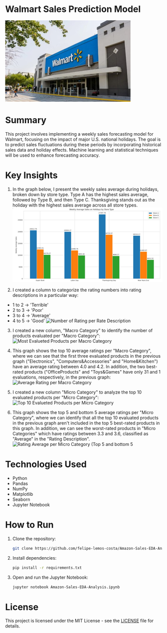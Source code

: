 # Walmart Sales Prediction Model
![Walmart_logo](images/0_walmart_logo.jpg)

# Summary
This project involves implementing a weekly sales forecasting model for Walmart, focusing on the impact of major U.S. national holidays. The goal is to predict sales fluctuations during these periods by incorporating historical sales data and holiday effects. Machine learning and statistical techniques will be used to enhance forecasting accuracy.

# Key Insights
1. In the graph below, I present the weekly sales average during holidays, broken down by store type. Type A has the highest sales average, followed by Type B, and then Type C. Thanksgiving stands out as the holiday with the highest sales average across all store types.
![Weekly_average_sales_on_holidays_by_store_type](images/1_weekly_average_sales_on_holidays_by_store_type.jpg)

3. I created a column to categorize the rating numbers into rating descriptions in a particular way:
* 1 to 2 -> 'Terrible'
* 2 to 3 -> 'Poor'
* 3 to 4 -> 'Average'
* 4 to 5 -> 'Good'
![Number of Rating per Rate Description](images/2_number_of_ratings_per_rate_description.jpg)

3. I created a new column, "Macro Category" to identify the number of products evaluated per "Macro Category":
![Most Evalueted Products per Macro Category](images/3_most_evalueted_products_per_macro_category.jpg)

4. This graph shows the top 10 average ratings per "Macro Category", where we can see that the first three evaluated products in the previous graph ("Electronics", "Computers&Accessories" and "Home&Kitchen") have an average rating between 4.0 and 4.2. In addition, the two best-rated products ("OfficeProducts" and "Toys&Games" have only 31 and 1 evaluations, respectively, in the previous graph:
![Average Rating per Macro Category](images/4_rating_average_per_macro_category.jpg)

5. I created a new column "Micro Category" to analyze the top 10 evaluated products per "Micro Category":
![Top 10 Evalueted Products per Micro Category](images/5_top_10_evalueted_products_per_micro_category.jpg)

6. This graph shows the top 5 and bottom 5 average ratings per "Micro Category", where we can identify that all the top 10 evaluated products in the previous graph aren't included in the top 5 best-rated products in this graph. In addition, we can see the worst-rated products in "Micro Categories" which have ratings between 3.3 and 3.6, classified as "Average" in the "Rating Description".
![Rating Average per Micro Category (Top 5 and bottom 5](images/6_rating_average_per_micro_category_top_5_and_bottom_5.jpg)

# Technologies Used
- Python
- Pandas
- NumPy
- Matplotlib
- Seaborn
- Jupyter Notebook

# How to Run

1. Clone the repository:
   ```bash
   git clone https://github.com/felipe-lemos-costa/Amazon-Sales-EDA-Analysis.git
   ```

2. Install dependencies:
   ```bash
   pip install -r requirements.txt
   ```

3. Open and run the Jupyter Notebook:
   ```bash
   jupyter notebook Amazon-Sales-EDA-Analysis.ipynb
   ```

# License
This project is licensed under the MIT License - see the [LICENSE](LICENSE) file for details.

